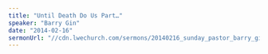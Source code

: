 ```yaml
---
title: "Until Death Do Us Part…"
speaker: "Barry Gin"
date: "2014-02-16"
sermonUrl: "//cdn.lwechurch.com/sermons/20140216_sunday_pastor_barry_gin_until_death_do_us_part...mp3"
---
```

